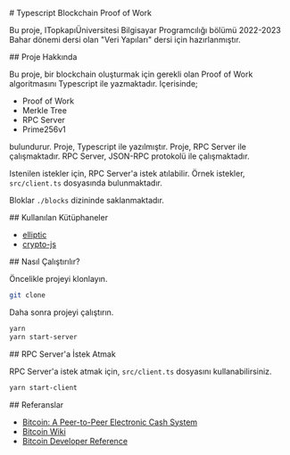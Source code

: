 # Typescript Blockchain Proof of Work

Bu proje, ITopkapıÜniversitesi Bilgisayar Programcılığı bölümü 2022-2023 Bahar dönemi dersi olan "Veri Yapıları" dersi için hazırlanmıştır.

## Proje Hakkında

Bu proje, bir blockchain oluşturmak için gerekli olan Proof of Work algoritmasını Typescript ile yazmaktadır. Içerisinde;

- Proof of Work
- Merkle Tree
- RPC Server
- Prime256v1

bulundurur. Proje, Typescript ile yazılmıştır. Proje, RPC Server ile çalışmaktadır. RPC Server, JSON-RPC protokolü ile çalışmaktadır.

Istenilen istekler için, RPC Server'a istek atılabilir. Örnek istekler, `src/client.ts` dosyasında bulunmaktadır.

Bloklar `./blocks` dizininde saklanmaktadır.

## Kullanılan Kütüphaneler

- [elliptic](https://www.npmjs.com/package/elliptic)
- [crypto-js](https://www.npmjs.com/package/crypto-js)

## Nasıl Çalıştırılır?

Öncelikle projeyi klonlayın.

```bash
git clone
```

Daha sonra projeyi çalıştırın.

```bash
yarn
yarn start-server
```

## RPC Server'a İstek Atmak

RPC Server'a istek atmak için, `src/client.ts` dosyasını kullanabilirsiniz.

```bash
yarn start-client
```

## Referanslar

- [Bitcoin: A Peer-to-Peer Electronic Cash System](https://bitcoin.org/bitcoin.pdf)
- [Bitcoin Wiki](https://en.bitcoin.it/wiki/Main_Page)
- [Bitcoin Developer Reference](https://bitcoin.org/en/developer-reference)
